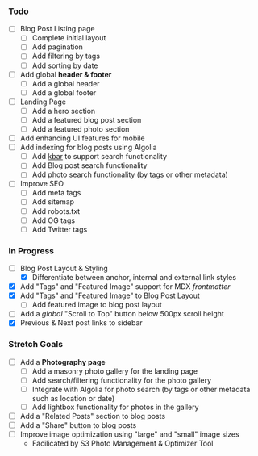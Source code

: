### Todo

- [ ] Blog Post Listing page
  - [ ] Complete initial layout
  - [ ] Add pagination
  - [ ] Add filtering by tags
  - [ ] Add sorting by date
- [ ] Add global **header & footer**
  - [ ] Add a global header
  - [ ] Add a global footer
- [ ] Landing Page
  - [ ] Add a hero section
  - [ ] Add a featured blog post section
  - [ ] Add a featured photo section
- [ ] Add enhancing UI features for mobile
- [ ] Add indexing for blog posts using Algolia
  - [ ] Add [kbar](https://github.com/timc1/kbar) to support search functionality
  - [ ] Add Blog post search functionality
  - [ ] Add photo search functionality (by tags or other metadata)
- [ ] Improve SEO
  - [ ] Add meta tags
  - [ ] Add sitemap
  - [ ] Add robots.txt
  - [ ] Add OG tags
  - [ ] Add Twitter tags

### In Progress

- [ ] Blog Post Layout & Styling
  - [x] Differentiate between anchor, internal and external link styles
- [x] Add "Tags" and "Featured Image" support for MDX _frontmatter_
- [x] Add "Tags" and "Featured Image" to Blog Post Layout
  - [ ] Add featured image to blog post layout
- [ ] Add a _global_ "Scroll to Top" button below 500px scroll height
- [x] Previous & Next post links to sidebar

### Stretch Goals

- [ ] Add a **Photography page**
  - [ ] Add a masonry photo gallery for the landing page
  - [ ] Add search/filtering functionality for the photo gallery
  - [ ] Integrate with Algolia for photo search (by tags or other metadata such as location or date)
  - [ ] Add lightbox functionality for photos in the gallery
- [ ] Add a "Related Posts" section to blog posts
- [ ] Add a "Share" button to blog posts
- [ ] Improve image optimization using "large" and "small" image sizes
  - Facilicated by S3 Photo Management & Optimizer Tool
